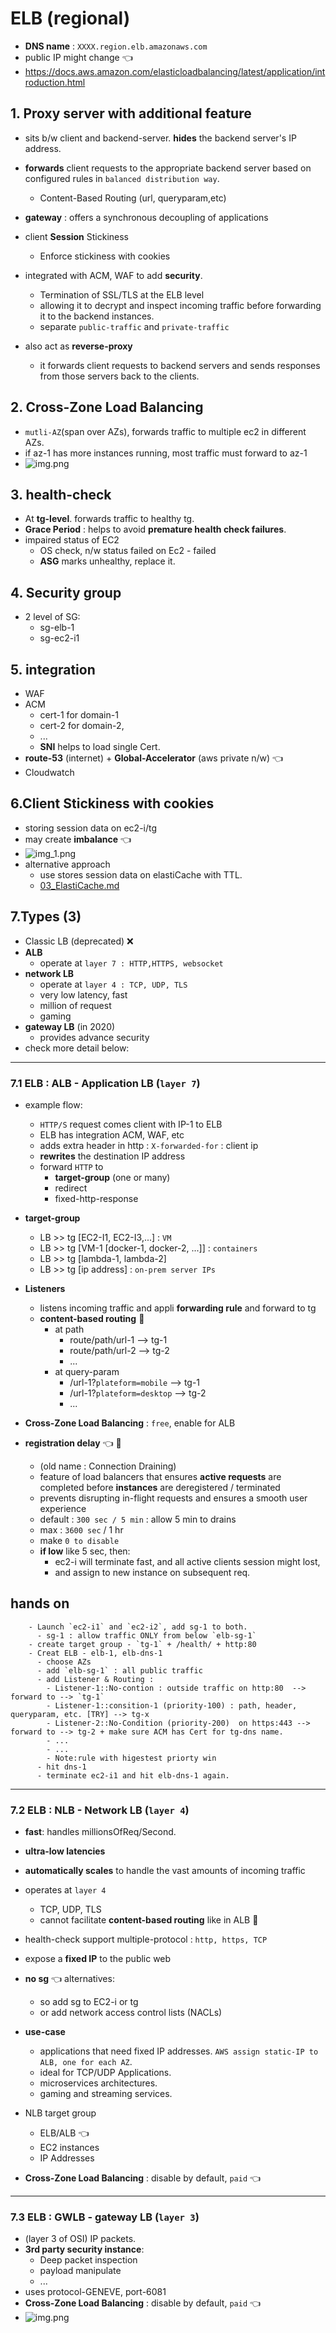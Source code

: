 # ELB (regional)
- **DNS name** : `XXXX.region.elb.amazonaws.com` 
- public IP might change :point_left:
- https://docs.aws.amazon.com/elasticloadbalancing/latest/application/introduction.html

## 1. Proxy server with additional feature
- sits b/w client and backend-server. **hides** the backend server's IP address.

- **forwards** client requests to the appropriate backend server based on configured rules in `balanced distribution way`.
  - Content-Based Routing (url, queryparam,etc)
- **gateway** : offers a synchronous decoupling of applications
- client **Session** Stickiness
  - Enforce stickiness with cookies
- integrated with ACM, WAF to add **security**. 
  - Termination of SSL/TLS at the ELB level
  - allowing it to decrypt and inspect incoming traffic before forwarding it to the backend instances.
  - separate `public-traffic` and `private-traffic`
- also act as **reverse-proxy**
  - it forwards client requests to backend servers and sends responses from those servers back to the clients.
  
## 2. Cross-Zone Load Balancing 
- `mutli-AZ`(span over AZs), forwards traffic to multiple ec2 in different AZs.
- if az-1 has more instances running, most traffic must forward to az-1
- ![img.png](../99_img/ec2/im-3.png)

## 3. health-check
- At **tg-level**. forwards traffic to healthy tg.
- **Grace Period** : helps to avoid **premature health check failures**.
- impaired status of EC2 
  - OS check, n/w status failed on Ec2 - failed
  - **ASG** marks unhealthy, replace it.

## 4. Security group
- 2 level of SG:
  - sg-elb-1 
  - sg-ec2-i1 
  
## 5. integration
- WAF 
- ACM 
  - cert-1 for domain-1
  - cert-2 for domain-2, 
  - ...  
  - **SNI** helps to load single Cert.
- **route-53** (internet) + **Global-Accelerator** (aws private n/w) :point_left:
- Cloudwatch

## 6.Client Stickiness with cookies
- storing session data on ec2-i/tg
- may create **imbalance** :point_left:
- ![img_1.png](../99_img/ec2/im-2.png)
- alternative approach
  - use stores session data on elastiCache with TTL. 
  - [03_ElastiCache.md](../03_database/03_ElastiCache.md)
  
## 7.Types (3)
- Classic LB (deprecated) :x:
- **ALB** 
  - operate at `layer 7 : HTTP,HTTPS, websocket`
- **network LB** 
  - operate at `layer 4 : TCP, UDP, TLS`  
  - very low latency, fast
  - million of request
  - gaming
- **gateway LB** (in 2020) 
  - provides advance security
- check more detail below:
---
### 7.1 ELB : ALB - Application LB (`layer 7`)
- example flow:
  - `HTTP/S` request comes client with IP-1 to ELB
  - ELB has integration ACM, WAF, etc
  - adds extra header in http : `X-forwarded-for` : client ip
  - **rewrites** the destination IP address 
  - forward `HTTP` to 
    - **target-group** (one or many)
    - redirect
    - fixed-http-response
    
- **target-group**
    - LB >> tg [EC2-I1, EC2-I3,...] : `VM`
    - LB >> tg [VM-1 [docker-1, docker-2, ...]] : `containers`
    - LB >> tg [lambda-1, lambda-2]
    - LB >> tg [ip address] : `on-prem server IPs`
  
- **Listeners**
  - listens incoming traffic and appli **forwarding rule** and forward to tg
  - **content-based routing** :dart:
    - at path 
      - route/path/url-1 --> tg-1
      - route/path/url-2 --> tg-2
      - ...
    - at query-param  
      - /url-1?`plateform=mobile` --> tg-1
      - /url-1?`plateform=desktop` --> tg-2
      - ...

- **Cross-Zone Load Balancing** : `free`, enable for ALB

- **registration delay** :point_left: :dart:
  - (old name : Connection Draining)
  - feature of load balancers that ensures **active requests** are completed before **instances** are deregistered / terminated
  - prevents disrupting in-flight requests and ensures a smooth user experience
  - default : `300 sec / 5 min` : allow 5 min to drains
  - max : `3600 sec` / 1 hr
  - make `0 to disable`
  - **if low** like 5 sec, then:
    - ec2-i will terminate fast, and all active clients session might lost,
    - and assign to new instance on subsequent req.
    
## hands on
```
    - Launch `ec2-i1` and `ec2-i2`, add sg-1 to both.
      - sg-1 : allow traffic ONLY from below `elb-sg-1` 
    - create target group - `tg-1` + /health/ + http:80
    - Creat ELB - elb-1, elb-dns-1
      - choose AZs
      - add `elb-sg-1` : all public traffic
      - add Listener & Routing :  
        - Listener-1::No-contion : outside traffic on http:80  --> forward to --> `tg-1` 
        - Listener-1::consition-1 (priority-100) : path, header, queryparam, etc. [TRY] --> tg-x
        - Listener-2::No-Condition (priority-200)  on https:443 --> forward to --> tg-2 + make sure ACM has Cert for tg-dns name.
        - ...
        - ...  
        - Note:rule with higestest priorty win  
      - hit dns-1
      - terminate ec2-i1 and hit elb-dns-1 again.
```

---
### 7.2 ELB : NLB - Network LB (`layer 4`)
- **fast**: handles millionsOfReq/Second.
- **ultra-low latencies**
- **automatically scales** to handle the vast amounts of incoming traffic
- operates at `layer 4` 
  - TCP, UDP, TLS 
  - cannot facilitate **content-based routing** like in ALB :dart:
- health-check support multiple-protocol : `http, https, TCP`
- expose a **fixed IP** to the public web 
- **no sg** :point_left: alternatives:
  - so add sg to EC2-i or tg
  - or add network access control lists (NACLs)
  
- **use-case**
  - applications that need fixed IP addresses. `AWS assign static-IP to ALB, one for each AZ`.
  - ideal for TCP/UDP Applications.
  - microservices architectures.
  - gaming and streaming services.

- NLB target group
  - ELB/ALB :point_left:
  - EC2 instances
  - IP Addresses

- **Cross-Zone Load Balancing** : disable by default, `paid` :point_left:

---
### 7.3  ELB : GWLB - gateway LB (`layer 3`)
- (layer 3 of OSI) IP packets.
- **3rd party security instance**:
  - Deep packet inspection
  - payload manipulate
  - ...
- uses protocol-GENEVE, port-6081 
- **Cross-Zone Load Balancing** : disable by default, `paid` :point_left:
- ![img.png](../99_img/ec2/im-1.png)